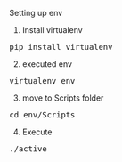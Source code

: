 Setting up env 

1. Install virtualenv
<pre>pip install virtualenv</pre>
2. executed env
<pre>virtualenv env</pre>
3. move to Scripts folder 
<pre>cd env/Scripts</pre>
4. Execute
<pre>./active</pre>
